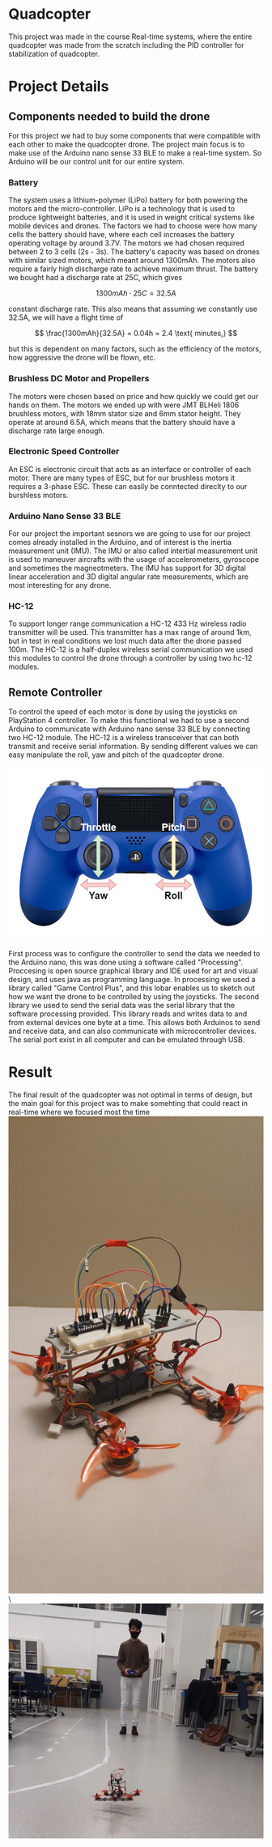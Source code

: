 # Quadcopter
This project was made in the course Real-time systems, where the entire quadcopter was made from the scratch including the PID controller for stabilization of quadcopter.


# Project Details
## Components needed to build the drone
For this project we had to buy some components that were compatible with each other to make the quadcopter drone. The project main focus is to make use of the Arduino nano sense 33 BLE to make a real-time system. So Arduino will be our control unit for our entire system.

### Battery
The system uses a lithium-polymer (LiPo) battery for both powering the motors and the micro-controller. LiPo is a technology that is used to produce lightweight batteries, and it is used in weight critical systems like mobile devices and drones. The factors we had to choose were how many cells the battery should have, where each cell increases the battery operating voltage by around 3.7V. The motors we had chosen required between 2 to 3 cells (2s - 3s). The battery's capacity was based on drones with similar sized motors, which meant around 1300mAh. The motors also require a fairly high discharge rate to achieve maximum thrust. The battery we bought had a discharge rate at 25C, which gives 

$$1300mAh \cdot 25C = 32.5A$$

constant discharge rate. This also means that assuming we constantly use 32.5A, we will have a flight time of

$$ \frac{1300mAh}{32.5A} = 0.04h = 2.4 \text{ minutes,} $$

but this is dependent on many factors, such as the efficiency of the motors, how aggressive the drone will be flown, etc.

### Brushless DC Motor and Propellers
The motors were chosen based on price and how quickly we could get our hands on them. The motors we ended up with were JMT BLHeli 1806 brushless motors, with 18mm stator size and 6mm stator height. They operate at around 6.5A, which means that the battery should have a discharge rate large enough.

### Electronic Speed Controller 

An ESC is electronic circuit that acts as an interface or controller of each motor. There are many types of ESC, but for our brushless motors it requires a 3-phase ESC. These can easily be conntected direclty to our burshless motors. 

### Arduino Nano Sense 33 BLE 

For our project the important sesnors we are going to use for our project comes already installed in the Arduino, and of interest is the inertia measurement unit (IMU). The IMU or also called intertial measurement unit is used to maneuver aircrafts with the usage of accelerometers, gyroscope and sometimes the magneotmeters. The IMU has support for 3D digital linear acceleration and 3D digital angular rate measurements, which are most interesting for any drone.

### HC-12 
To support longer range communication a HC-12 433 Hz wireless radio transmitter will be used. This transmitter has a max range of around 1km, but in test in real conditions we lost much data after the drone passed 100m. The HC-12 is a half-duplex wireless serial communication we used this modules to control the drone through a controller by using two hc-12 modules.

## Remote Controller
To control the speed of each motor is done by using the joysticks on PlayStation 4 controller. To make this functional we had to use a second Arduino to communicate with Arduino nano sense 33 BLE by connecting two HC-12 module. The HC-12 is a wireless transceiver that can both transmit and receive serial information. By sending different values we can easy manipulate the roll, yaw and pitch of the quadcopter drone.


![](./img/ps4_controller.png)


First process was to configure the controller to send the data we needed to the Arduino nano, this was done using a software called "Processing". Proccesing is open source graphical library and IDE used for art and visual design, and uses java as programming language. In processing we used a library called "Game Control Plus", and this lobar enables us to sketch out how we want the drone to be controlled by using the joysticks. The second library we used to send the serial data was the serial library that the software processing provided. This library reads and writes data to and from external devices one byte at a time. This allows both Arduinos to send and receive data, and can also communicate with microcontroller devices. The serial port exist in all computer and can be emulated through USB.

# Result
The final result of the quadcopter was not optimal in terms of design, but the main goal for this project was to make somehting that could react in real-time where we focused most  the time
![](./img/final_drone.jpg)\ ![](./img/test.png)



